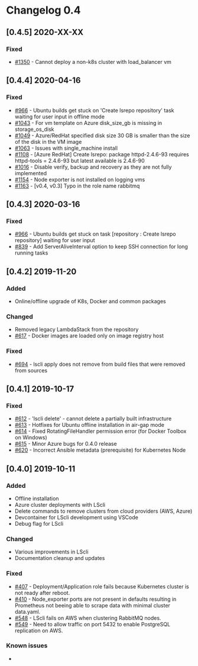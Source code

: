 # Changelog 0.4

## [0.4.5] 2020-XX-XX

### Fixed

- [#1350](https://github.com/lambdastack/lambdastack/issues/1350) - Cannot deploy a non-k8s cluster with load\_balancer vm

## [0.4.4] 2020-04-16

### Fixed

- [#966](https://github.com/lambdastack/lambdastack/issues/966) - Ubuntu builds get stuck on 'Create lsrepo repository' task waiting for user input in offline mode
- [#1043](https://github.com/lambdastack/lambdastack/issues/1043) - For vm template on Azure disk_size_gb is missing in storage_os_disk
- [#1049](https://github.com/lambdastack/lambdastack/issues/1049) - Azure/RedHat specified disk size 30 GB is smaller than the size of the disk in the VM image
- [#1063](https://github.com/lambdastack/lambdastack/issues/1063) - Issues with single_machine install
- [#1108](https://github.com/lambdastack/lambdastack/issues/1108) - [Azure RedHat] Create lsrepo: package httpd-2.4.6-93 requires httpd-tools = 2.4.6-93 but latest available is 2.4.6-90
- [#1016](https://github.com/lambdastack/lambdastack/issues/1016) - Disable verify, backup and recovery as they are not fully implemented
- [#1154](https://github.com/lambdastack/lambdastack/issues/1154) - Node exporter is not installed on logging vms
- [#1163](https://github.com/lambdastack/lambdastack/issues/1163) - [v0.4, v0.3] Typo in the role name rabbitmq

## [0.4.3] 2020-03-16

### Fixed

- [#966](https://github.com/lambdastack/lambdastack/issues/966) - Ubuntu builds get stuck on task [repository : Create lsrepo repository] waiting for user input
- [#839](https://github.com/lambdastack/lambdastack/issues/839) - Add ServerAliveInterval option to keep SSH connection for long running tasks

## [0.4.2] 2019-11-20

### Added

- Online/offline upgrade of K8s, Docker and common packages

### Changed

- Removed legacy LambdaStack from the repository
- [#617](https://github.com/lambdastack/lambdastack/issues/617) - Docker images are loaded only on image registry host

### Fixed

- [#694](https://github.com/lambdastack/lambdastack/issues/694) - lscli apply does not remove from build files that were removed from sources

## [0.4.1] 2019-10-17

### Fixed

- [#612](https://github.com/lambdastack/lambdastack/issues/612) - 'lscli delete' - cannot delete a partially built infrastructure
- [#613](https://github.com/lambdastack/lambdastack/pull/613) - Hotfixes for Ubuntu offline installation in air-gap mode
- [#614](https://github.com/lambdastack/lambdastack/pull/614) - Fixed RotatingFileHandler permission error (for Docker Toolbox on Windows)
- [#615](https://github.com/lambdastack/lambdastack/issues/615) - Minor Azure bugs for 0.4.0 release
- [#620](https://github.com/lambdastack/lambdastack/issues/620) - Incorrect Ansible metadata (prerequisite) for Kubernetes Node

## [0.4.0] 2019-10-11

### Added

- Offline installation
- Azure cluster deployments with LScli
- Delete commands to remove clusters from cloud providers (AWS, Azure)
- Devcontainer for LScli development using VSCode
- Debug flag for LScli

### Changed

- Various improvements in LScli
- Documentation cleanup and updates

### Fixed

- [#407](https://github.com/lambdastack/lambdastack/issues/407) - Deployment/Application role fails because Kubernetes cluster is not ready after reboot.
- [#410](https://github.com/lambdastack/lambdastack/issues/410) - Node_exporter ports are not present in defaults resulting in Prometheus not beeing able to scrape data with minimal cluster data.yaml.
- [#548](https://github.com/lambdastack/lambdastack/issues/548) - LScli fails on AWS when clustering RabbitMQ nodes.
- [#549](https://github.com/lambdastack/lambdastack/issues/549) - Need to allow traffic on port 5432 to enable PostgreSQL replication on AWS.

### Known issues

-
